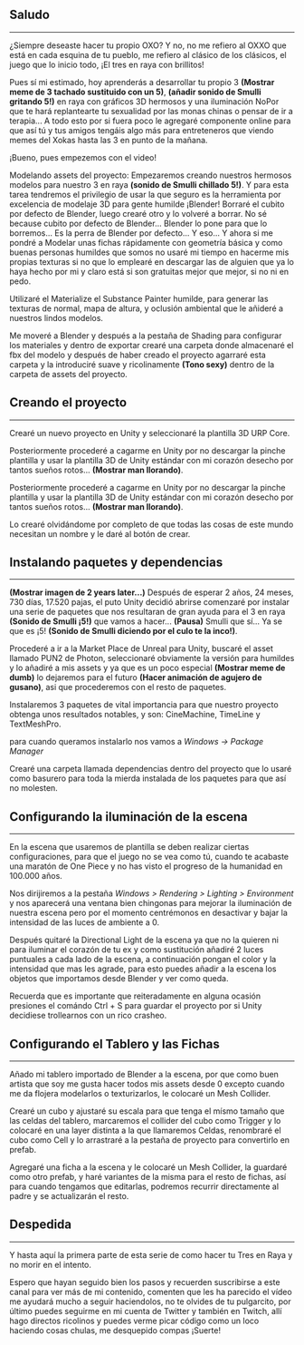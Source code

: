 ## Saludo

---

¿Siempre deseaste hacer tu propio OXO? Y no, no me refiero al OXXO que está en cada esquina de tu pueblo, me refiero al clásico de los clásicos, el juego que lo inicio todo, ¡El tres en raya con brillitos!

Pues sí mi estimado, hoy aprenderás a desarrollar tu propio 3 **(Mostrar meme de 3 tachado sustituido con un 5)**, **(añadir sonido de Smulli gritando 5!)** en raya con gráficos 3D hermosos y una iluminación NoPor que te hará replantearte tu sexualidad por las monas chinas o pensar de ir a terapia... A todo esto por si fuera poco le agregaré componente online para que así tú y tus amigos tengáis algo más para entreteneros que viendo memes del Xokas hasta las 3 en punto de la mañana.

¡Bueno, pues empezemos con el video!

Modelando assets del proyecto: Empezaremos creando nuestros hermosos modelos para nuestro 3 en raya **(sonido de Smulli chillado 5!)**. Y para esta tarea tendremos el privilegio de usar la que seguro es la herramienta por excelencia de modelaje 3D para gente humilde ¡Blender! Borraré el cubito por defecto de Blender, luego crearé otro y lo volveré a borrar. No sé because cubito por defecto de Blender... Blender lo pone para que lo borremos... Es la perra de Blender por defecto... Y eso... Y ahora si me pondré a Modelar unas fichas rápidamente con geometría básica y como buenas personas humildes que somos no usaré mi tiempo en hacerme mis propias texturas si no que lo emplearé en descargar las de alguien que ya lo haya hecho por mi y claro está si son gratuitas mejor que mejor, si no ni en pedo.

Utilizaré el Materialize el Substance Painter humilde, para generar las texturas de normal, mapa de altura, y oclusión ambiental que le añideré a nuestros lindos modelos.

Me moveré a Blender y después a la pestaña de Shading para configurar los materiales y dentro de exportar crearé una carpeta donde almacenaré el fbx del modelo y después de haber creado el proyecto agarraré esta carpeta y la introduciré suave y ricolinamente **(Tono sexy)** dentro de la carpeta de assets del proyecto.

## Creando el proyecto

---

Crearé un nuevo proyecto en Unity y seleccionaré la plantilla 3D URP Core.

Posteriormente procederé a cagarme en Unity por no descargar la pinche plantilla y usar la plantilla 3D de Unity estándar con mi corazón desecho por tantos sueños rotos... **(Mostrar man llorando)**.

Posteriormente procederé a cagarme en Unity por no descargar la pinche plantilla y usar la plantilla 3D de Unity estándar con mi corazón desecho por tantos sueños rotos... **(Mostrar man llorando)**.

Lo crearé olvidándome por completo de que todas las cosas de este mundo necesitan un nombre y le daré al botón de crear.

## Instalando paquetes y dependencias

---

**(Mostrar imagen de 2 years later...)** Después de esperar 2 años, 24 meses, 730 días, 17.520 pajas, el puto Unity decidió abrirse comenzaré por instalar una serie de paquetes que nos resultaran de gran ayuda para el 3 en raya **(Sonido de Smulli ¡5!)** que vamos a hacer... **(Pausa)** Smulli que sí... Ya se que es ¡5! **(Sonido de Smulli diciendo por el culo te la inco!)**.

Procederé a ir a la Market Place de Unreal para Unity, buscaré el asset llamado PUN2 de Photon, seleccionaré obviamente la versión para humildes y lo añadiré a mis assets y ya que es un poco especial **(Mostrar meme de dumb)** lo dejaremos para el futuro **(Hacer animación de agujero de gusano)**, asi que procederemos con el resto de paquetes.

Instalaremos 3 paquetes de vital importancia para que nuestro proyecto obtenga unos resultados notables, y son: CineMachine, TimeLine y TextMeshPro.

para cuando queramos instalarlo nos vamos a *Windows -> Package Manager*

Crearé una carpeta llamada dependencias dentro del proyecto que lo usaré como basurero para toda la mierda instalada de los paquetes para que así no molesten.

## Configurando la iluminación de la escena

---

En la escena que usaremos de plantilla se deben realizar ciertas configuraciones, para que el juego no se vea como tú, cuando te acabaste una maratón de One Piece y no has visto el progreso de la humanidad en 100.000 años.

Nos dirijiremos a la pestaña *Windows > Rendering > Lighting > Environment* y nos aparecerá una ventana bien chingonas para mejorar la iluminación de nuestra escena pero por el momento centrémonos en desactivar y bajar la intensidad de las luces de ambiente a 0.

Después quitaré la Directional Light de la escena ya que no la quieren ni para iluminar el corazón de tu ex y como sustitución añadiré 2 luces puntuales a cada lado de la escena, a continuación pongan el color y la intensidad que mas les agrade, para esto puedes añadir a la escena los objetos que importamos desde Blender y ver como queda.

Recuerda que es importante que reiteradamente en alguna ocasión presiones el comándo Ctrl + S para guardar el proyecto por si Unity decidiese trollearnos con un rico crasheo.

## Configurando el Tablero y las Fichas

---

Añado mi tablero importado de Blender a la escena, por que como buen artista que soy me gusta hacer todos mis assets desde 0 excepto cuando me da flojera modelarlos o texturizarlos, le colocaré un Mesh Collider.

Crearé un cubo y ajustaré su escala para que tenga el mísmo tamaño que las celdas del tablero, marcaremos el collider del cubo como Trigger y lo colocaré en una layer distinta a la que llamaremos Celdas, renombraré el cubo como Cell y lo arrastraré a la pestaña de proyecto para convertirlo en prefab.

Agregaré una ficha a la escena y le colocaré un Mesh Collider, la guardaré como otro prefab, y haré variantes de la misma para el resto de fichas, así para cuando tengamos que editarlas, podremos recurrir directamente al padre y se actualizarán el resto.

## Despedida

---
Y hasta aquí la primera parte de esta serie de como hacer tu Tres en Raya y no morir en el intento.

Espero que hayan seguido bien los pasos y recuerden suscribirse a este canal para ver más de mi contenido, comenten que les ha parecido el vídeo me ayudará mucho a seguir haciendolos, no te olvides de tu pulgarcito, por último puedes seguirme en mi cuenta de Twitter y también en Twitch, allí hago directos ricolinos y puedes verme picar código como un loco haciendo cosas chulas, me desquepido compas ¡Suerte!